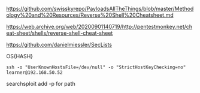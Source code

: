 https://github.com/swisskyrepo/PayloadsAllTheThings/blob/master/Methodology%20and%20Resources/Reverse%20Shell%20Cheatsheet.md

https://web.archive.org/web/20200901140719/http://pentestmonkey.net/cheat-sheet/shells/reverse-shell-cheat-sheet

https://github.com/danielmiessler/SecLists

OS{HASH}
```
ssh -o "UserKnownHostsFile=/dev/null" -o "StrictHostKeyChecking=no" learner@192.168.50.52
```

searchsploit 
add -p for path